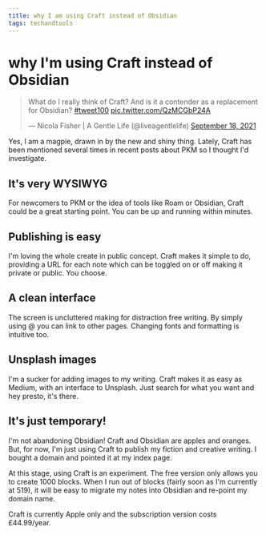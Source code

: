 ```yaml
---
title: why I am using Craft instead of Obsidian
tags: techandtools
---
```


# why I'm using Craft instead of Obsidian

<blockquote class="twitter-tweet"><p lang="en" dir="ltr">What do I really think of Craft? And is it a contender as a replacement for Obsidian? <a href="https://twitter.com/hashtag/tweet100?src=hash&amp;ref_src=twsrc%5Etfw">#tweet100</a> <a href="https://t.co/QzMCGbP24A">pic.twitter.com/QzMCGbP24A</a></p>&mdash; Nicola Fisher | A Gentle Life (@liveagentlelife) <a href="https://twitter.com/liveagentlelife/status/1439126760428294150?ref_src=twsrc%5Etfw">September 18, 2021</a></blockquote> <script async src="https://platform.twitter.com/widgets.js" charset="utf-8"></script>

Yes, I am a magpie, drawn in by the new and shiny thing. Lately, Craft has been mentioned several times in recent posts about PKM so I thought I'd investigate.

## It's very WYSIWYG

For newcomers to PKM or the idea of tools like Roam or Obsidian, Craft could be a great starting point. You can be up and running within minutes.

## Publishing is easy

I'm loving the whole create in public concept. Craft makes it simple to do, providing a URL for each note which can be toggled on or off making it private or public. You choose.

## A clean interface

The screen is uncluttered making for distraction free writing. By simply using @ you can link to other pages. Changing fonts and formatting is intuitive too.

## Unsplash images

I'm a sucker for adding images to my writing. Craft makes it as easy as Medium, with an interface to Unsplash. Just search for what you want and hey presto, it's there.

## It's just temporary!

I'm not abandoning Obsidian! Craft and Obsidian are apples and oranges. But, for now, I'm just using Craft to publish my fiction and creative writing. I bought a domain and pointed it at my index page.

At this stage, using Craft is an experiment. The free version only allows you to create 1000 blocks. When I run out of blocks (fairly soon as I'm currently at 519), it will be easy to migrate my notes into Obsidian and re-point my domain name.

Craft is currently Apple only and the subscription version costs £44.99/year.